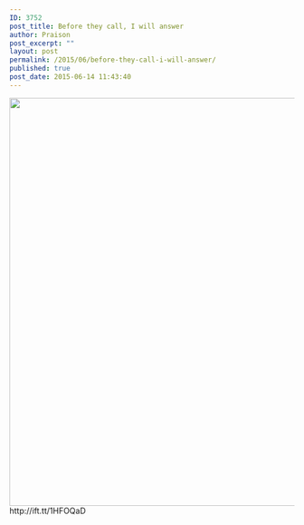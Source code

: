 ```yaml
---
ID: 3752
post_title: Before they call, I will answer
author: Praison
post_excerpt: ""
layout: post
permalink: /2015/06/before-they-call-i-will-answer/
published: true
post_date: 2015-06-14 11:43:40
---
```

<img class="aligncenter size-large" src="http://ift.tt/1C6biUa" alt="" width="720" />
http://ift.tt/1HFOQaD